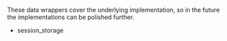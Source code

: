 These data wrappers cover the underlying implementation, so in the future
the implementations can be polished further.

* session_storage